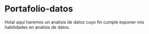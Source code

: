 # Portafolio-datos
Hola! aquí haremos un analisis de datos cuyo fin cumple exponer mis habilidades en analisis de datos. 
